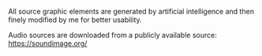 All source graphic elements are generated by artificial intelligence and then finely modified by me for better usability.

Audio sources are downloaded from a publicly available source: https://soundimage.org/
